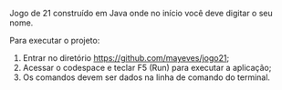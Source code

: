 Jogo de 21 construído em Java onde no início você deve digitar o seu nome.

Para executar o projeto:
1) Entrar no diretório https://github.com/mayeves/jogo21;
1) Acessar o codespace e teclar F5 (Run) para executar a aplicação;
2) Os comandos devem ser dados na linha de comando do terminal.